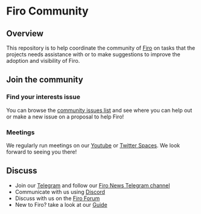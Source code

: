 Firo Community
===============

## Overview

This repository is to help coordinate the community of [Firo](https://firo.org/) on tasks that the projects needs assistance with or to make suggestions to improve the adoption and visibility of Firo.

## Join the community
### Find your interests issue
You can browse the [community issues list](https://github.com/firoorg/community/issues) and see where you can help out or make a new issue on a proposal to help Firo!

### Meetings
We regularly run meetings on our [Youtube](https://www.youtube.com/c/firoorg) or [Twitter Spaces](https://twitter.com/firoorg).
We look forward to seeing you there!

## Discuss
- Join our [Telegram](https://t.me/firoorg) and follow our [Firo News Telegram channel](https://t.me/fironews)
- Communicate with us using [Discord](https://discord.com/invite/TGZPRbRT3Y)
- Discuss with us on the [Firo Forum](https://forum.firo.org/)
- New to Firo? take a look at our [Guide](https://firo.org/guide/)
